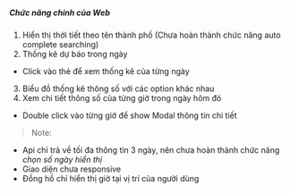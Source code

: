 ##### Chức năng chính của Web
1. Hiển thị thời tiết theo tên thành phố (Chưa hoàn thành chức năng auto complete searching)
2. Thống kê dự báo trong ngày
* Click vào thẻ để xem thống kê của từng ngày
3. Biểu đồ thống kê thông số với các option khác nhau
4. Xem chi tiết thông số của từng giờ trong ngày hôm đó
* Double click vào từng giờ để show Modal thông tin chi tiết

> Note: 
- Api chỉ trả về tối đa thông tin 3 ngày, nên chưa hoàn thành chức năng *chọn số ngày hiển thị*
- Giao diện chưa responsive
- Đồng hồ chỉ hiển thị giờ tại vị trí của người dùng